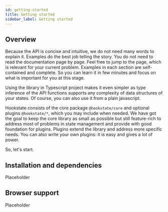 ```yaml
---
id: getting-started
title: Getting started
sidebar_label: Getting started
---
```


## Overview

Because the API is concise and intuitive, we do not need many words to explain it. Examples do the best job telling the story. You do not need to read the documentation page by page. Feel free to jump to the page, which is relevant for your current problem. Examples in each section are self-contained and complete. So you can learn it in few minutes and focus on what is important for you at this stage.

Using the library in Typescript project makes it even simpler as type inference of the API functions supports any complexity of data structures of your states. Of course, you can also use it from a plain javascript.

Hookstate consists of the core package `@hookstate/core` and optional plugins `@hookstate/*`, which you may include when needed. We have got the goal to keep the core library as small as possible but still feature-rich to address most of problems in state management and provide with good foundation for plugins. Plugins extend the library and address more specific needs. You can also write your own plugins: it is easy and gives a lot of power.

So, let's start.

## Installation and dependencies

Placeholder

## Browser support

Placeholder
